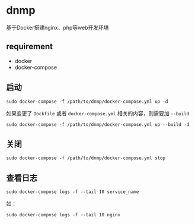 # dnmp
基于Docker搭建nginx、php等web开发环境

## requirement
- docker
- docker-compose

## 启动
```shell
sudo docker-compose -f /path/to/dnmp/docker-compose.yml up -d
```

如果变更了 `Dockfile` 或者 `docker-compose.yml` 相关的内容，则需要加 `--build`
```shell
sudo docker-compose -f /path/to/dnmp/docker-compose.yml up --build -d
```

## 关闭
```shell
sudo docker-compose -f /path/to/dnmp/docker-compose.yml stop
```

## 查看日志
```shell
sudo docker-compose logs -f --tail 10 service_name
```
如：
```shell
sudo docker-compose logs -f --tail 10 nginx
```

